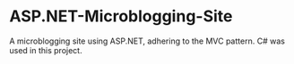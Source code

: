 # ASP.NET-Microblogging-Site
A microblogging site using ASP.NET, adhering to the MVC pattern. C# was used in this project.
